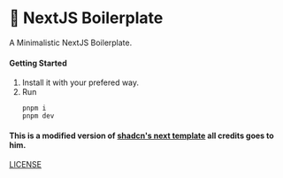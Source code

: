 # :wrench: NextJS Boilerplate

A Minimalistic NextJS Boilerplate.

#### Getting Started

1. Install it with your prefered way.
2. Run
   ```shell
   pnpm i
   pnpm dev
   ```

#### This is a modified version of [shadcn's next template](https://github.com/shadcn/next-template) all credits goes to him.

[LICENSE](LICENSE)
